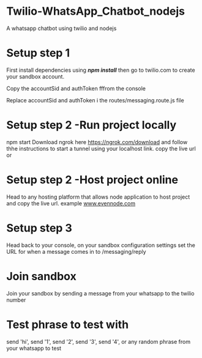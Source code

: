 # Twilio-WhatsApp_Chatbot_nodejs
A whatsapp chatbot using twilio and nodejs

# Setup step 1
First install dependencies using ***npm install*** then go to twilio.com to create your sandbox account.

Copy the accountSid and authToken fffrom the console 

Replace accountSid and authToken i the routes/messaging.route.js file

# Setup step 2 -Run project locally
npm start
Download ngrok here https://ngrok.com/download and follow thhe instructions to start a tunnel using your localhost link. copy the live url
or 

# Setup step 2 -Host project online 
Head to any hosting platform that allows node application to host project and copy the live url. example www.evennode.com

# Setup step 3
Head back to your console, on your sandbox configuration settings set the URL for when a message comes in to <your live link>/messaging/reply

# Join sandbox
Join your sandbox by sending a message from your whatsapp to the twilio number

# Test phrase to test with
send 'hi', send '1', send '2', send '3', send '4', or any random phrase from your whatsapp to test



